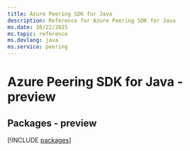 ```yaml
---
title: Azure Peering SDK for Java
description: Reference for Azure Peering SDK for Java
ms.date: 10/22/2025
ms.topic: reference
ms.devlang: java
ms.service: peering
---
```

# Azure Peering SDK for Java - preview
## Packages - preview
[!INCLUDE [packages](peering-index.md)]